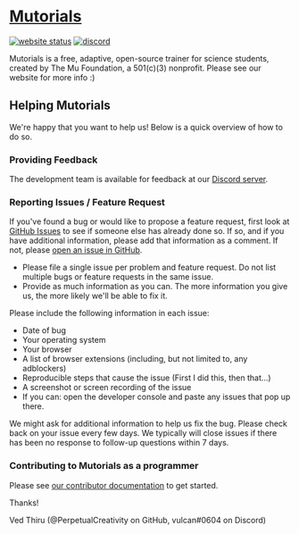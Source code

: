 # [Mutorials](http://www.mutorials.org)

[![website status](https://img.shields.io/website?down_color=red&down_message=offline&label=Website%20status&logo=Mutorials&style=for-the-badge&up_color=blue&up_message=online&url=http%3A%2F%2Fwww.mutorials.org)](http://www.mutorials.org)
[![discord](https://img.shields.io/discord/682073068440780810?color=blue&label=discord&style=for-the-badge)](https://discord.gg/6aKHyKD)

Mutorials is a free, adaptive, open-source trainer for science students, created by The Mu Foundation, a 501(c)(3) nonprofit. Please see our website for more info :)


## Helping Mutorials
We're happy that you want to help us! Below is a quick overview of how to do so.

### Providing Feedback
The development team is available for feedback at our [Discord server](https://discord.gg/nmuHMQ).

### Reporting Issues / Feature Request
If you've found a bug or would like to propose a feature request, first look at [GitHub Issues](https://github.com/The-Mu-Foundation/Mutorials/issues) to see if someone else has already done so. If so, and if you have additional information, please add that information as a comment. If not, please [open an issue in GitHub](https://github.com/The-Mu-Foundation/Mutorials/issues/new).

- Please file a single issue per problem and feature request. Do not list multiple bugs or feature requests in the same issue.
- Provide as much information as you can. The more information you give us, the more likely we'll be able to fix it.

Please include the following information in each issue:
- Date of bug
- Your operating system
- Your browser
- A list of browser extensions (including, but not limited to, any adblockers)
- Reproducible steps that cause the issue (First I did this, then that...)
- A screenshot or screen recording of the issue
- If you can: open the developer console and paste any issues that pop up there.

We might ask for additional information to help us fix the bug. Please check back on your issue every few days. We typically will close issues if there has been no response to follow-up questions within 7 days.

### Contributing to Mutorials as a programmer
Please see [our contributor documentation](/CONTRIBUTING.md) to get started.

Thanks!

Ved Thiru (@PerpetualCreativity on GitHub, vulcan#0604 on Discord)

